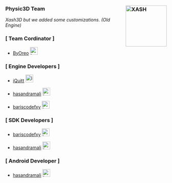 ### Physic3D Team <img align="right" width="128" height="128" src="https://avatars.githubusercontent.com/u/177404250?s=400&u=15f69b7e3c77e5f64617f87911ed052386d30fb3&v=4" alt="XASH" />

*Xash3D but we added some customizations. (Old Engine)*

### [ Team Cordinator ]
- [ByOreo](https://github.com/byoreo) <img width="24" height="24" src="https://avatars.githubusercontent.com/u/96012695?s=400&u=40296404ec95ddd3b39b2b5a5ddbc884e768855c&v=4" alt="byoreo" />

### [ Engine Developers ]
- [iQuitt](https://github.com/iQuitt) <img width="24" height="24" src="https://avatars.githubusercontent.com/u/68024106?v=4" alt="iquit" />

- [hasandramali](https://github.com/hasandramali) <img width="24" height="24" src="https://avatars.githubusercontent.com/u/93338836?v=4" alt="hasandramali" />

- [bariscodefxy](https://github.com/bariscodefxy) <img width="24" height="24" src="https://avatars.githubusercontent.com/u/85716242?v=4" alt="bariscodefx" />

### [ SDK Developers ]
- [bariscodefxy](https://github.com/bariscodefxy) <img width="24" height="24" src="https://avatars.githubusercontent.com/u/85716242?v=4" alt="bariscodefx" />

- [hasandramali](https://github.com/hasandramali) <img width="24" height="24" src="https://avatars.githubusercontent.com/u/93338836?v=4" alt="hasandramali" />

### [ Android Developer ]
- [hasandramali](https://github.com/hasandramali) <img width="24" height="24" src="https://avatars.githubusercontent.com/u/93338836?v=4" alt="hasandramali" />

